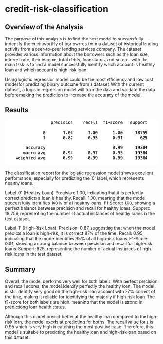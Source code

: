 # credit-risk-classification

## Overview of the Analysis
The purpose of this analysis is to find the best model to successfully indentify the creditworthly of borrowrres from a dataset of historical lending activity from a peer-to-peer lending services company. The dataset provides various information about the borrowers such as the loan size, interest rate, their income, total debts, loan status, and so on... with the main task is to find a model successfully identify which account is healthly loan and which account is high-risk loan. 

Using logistic regression model could be the most efficiency and low cost model for predicting binary outcome from a dataset. With the current dataset, a logistic regression model will train the data and validate the data before making the prediction to increase the accuracy of the model.

## Results

![Alt text](<testing report.png>)

The classification report for the logistic regression model shows excellent performance, especially for predicting the '0' label, which represents healthy loans.

Label '0' (Healthy Loan):
Precision: 1.00, indicating that it is perfectly correct predicts a loan is healthy.
Recall: 1.00, meaning that the model successfully identifies 100% of all healthy loans.
F1-Score: 1.00, showing a perfect balance between precision and recall for healthy loans.
Support: 18,759, representing the number of actual instances of healthy loans in the test dataset.

Label '1' (High-Risk Loan):
Precision: 0.87, suggesting that when the model predicts a loan is high-risk, it is correct 87% of the time.
Recall: 0.95, indicating that the model identifies 95% of all high-risk loans.
F1-Score: 0.91, showing a strong balance between precision and recall for high-risk loans.
Support: 625, representing the number of actual instances of high-risk loans in the test dataset.


## Summary

Overall, the model performs very well for both labels. With perfect precision and recall scores, the model identify perfectly the healthy loan. The model is still identify very good on the high-risk loan account with 87% correct of the time, making it reliable for identifying the majority if high-risk loan. The f1-score for both labels are high, meaning that the model is strong in predictiong loan health status.

Although this model predict better at the healthy loan compared to the high-risk loan, the model excels at predicting for boths. The recall value for `1` is 0.95 which is very high in catching the most positive case. Therefore, this model is suitable to predicting the healthy loan and high-risk loan based on this dataset.
